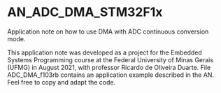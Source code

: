 # AN_ADC_DMA_STM32F1x
 Application note on how to use DMA with ADC continuous conversion mode.

This application note was developed as a project for the Embedded Systems Programming course at the Federal University of Minas Gerais (UFMG) in August 2021, with professor Ricardo de Oliveira Duarte.
 File ADC_DMA_f103rb contains an application example described in the AN. Feel free to copy and adapt the code.
